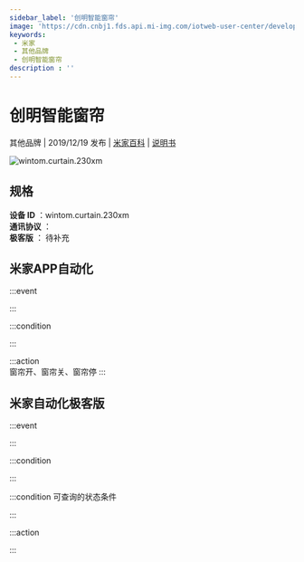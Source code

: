 ```yaml
---
sidebar_label: '创明智能窗帘'
image: 'https://cdn.cnbj1.fds.api.mi-img.com/iotweb-user-center/developer_1679047616038lsG2nDy2.png?GalaxyAccessKeyId=AKVGLQWBOVIRQ3XLEW&Expires=9223372036854775807&Signature=INKRHgmzzakRlGKsG9J1+Ift4Q8='
keywords: 
 - 米家
 - 其他品牌
 - 创明智能窗帘
description : ''
---
```

# 创明智能窗帘

其他品牌 | 2019/12/19 发布 | [米家百科](https://home.mi.com/webapp/content/baike/product/index.html?model=wintom.curtain.230xm) | [说明书](https://home.mi.com/views/introduction.html?model=wintom.curtain.230xm&region=cn)

![wintom.curtain.230xm](https://cdn.cnbj1.fds.api.mi-img.com/iotweb-user-center/developer_1679047616038lsG2nDy2.png?GalaxyAccessKeyId=AKVGLQWBOVIRQ3XLEW&Expires=9223372036854775807&Signature=INKRHgmzzakRlGKsG9J1+Ift4Q8=)

## 规格  
> 
**设备 ID** ：wintom.curtain.230xm  
**通讯协议** ：  
**极客版**  ： 待补充 


## 米家APP自动化  

:::event  

:::

:::condition  

:::

:::action   
窗帘开、窗帘关、窗帘停
:::

## 米家自动化极客版  

:::event  

:::

:::condition  

:::

:::condition 可查询的状态条件  

:::

:::action  

:::

        
